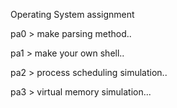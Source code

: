 Operating System assignment

pa0 > make parsing method..

pa1 > make your own shell..

pa2 > process scheduling simulation..

pa3 > virtual memory simulation...
